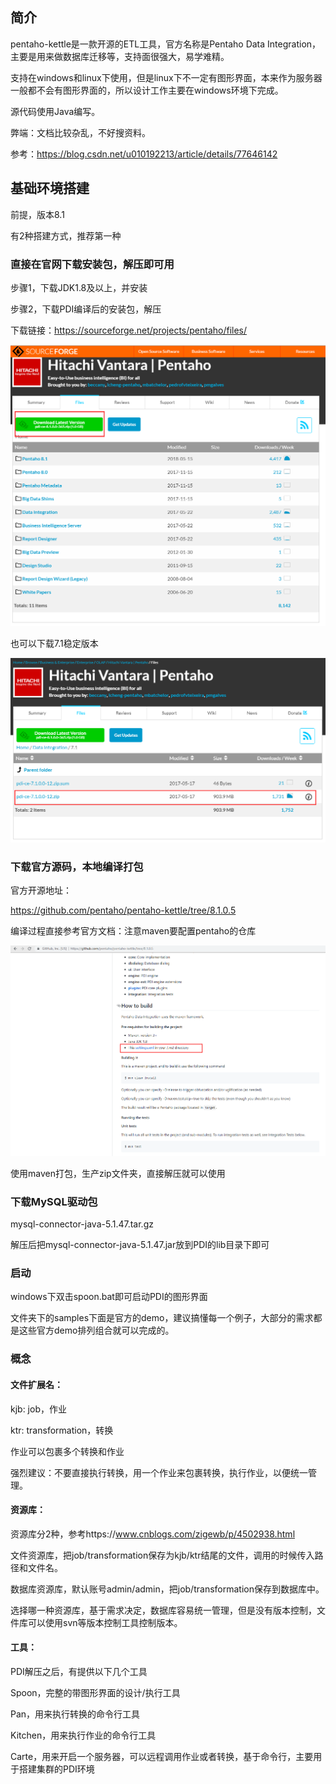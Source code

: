 ## 简介

pentaho-kettle是一款开源的ETL工具，官方名称是Pentaho Data Integration，主要是用来做数据库迁移等，支持面很强大，易学难精。

支持在windows和linux下使用，但是linux下不一定有图形界面，本来作为服务器一般都不会有图形界面的，所以设计工作主要在windows环境下完成。

源代码使用Java编写。

弊端：文档比较杂乱，不好搜资料。

参考：https://blog.csdn.net/u010192213/article/details/77646142

## 基础环境搭建

前提，版本8.1

有2种搭建方式，推荐第一种

### 直接在官网下载安装包，解压即可用

步骤1，下载JDK1.8及以上，并安装

步骤2，下载PDI编译后的安装包，解压

下载链接：https://sourceforge.net/projects/pentaho/files/

![1538920265987](assets\1538920265987.png)

也可以下载7.1稳定版本

![1538920325297](assets\1538920325297.png)

### 下载官方源码，本地编译打包

官方开源地址：

https://github.com/pentaho/pentaho-kettle/tree/8.1.0.5

编译过程直接参考官方文档：注意maven要配置pentaho的仓库

![1538920441906](assets\1538920441906.png)

使用maven打包，生产zip文件夹，直接解压就可以使用

### 下载MySQL驱动包

mysql-connector-java-5.1.47.tar.gz

解压后把mysql-connector-java-5.1.47.jar放到PDI的lib目录下即可

### 启动

windows下双击spoon.bat即可启动PDI的图形界面

文件夹下的samples下面是官方的demo，建议搞懂每一个例子，大部分的需求都是这些官方demo排列组合就可以完成的。

### 概念

#### 文件扩展名：

kjb: job，作业

ktr: transformation，转换

作业可以包裹多个转换和作业

强烈建议：不要直接执行转换，用一个作业来包裹转换，执行作业，以便统一管理。

#### 资源库：

资源库分2种，参考https://www.cnblogs.com/zigewb/p/4502938.html

文件资源库，把job/transformation保存为kjb/ktr结尾的文件，调用的时候传入路径和文件名。

数据库资源库，默认账号admin/admin，把job/transformation保存到数据库中。

选择哪一种资源库，基于需求决定，数据库容易统一管理，但是没有版本控制，文件库可以使用svn等版本控制工具控制版本。

#### 工具：

PDI解压之后，有提供以下几个工具

Spoon，完整的带图形界面的设计/执行工具

Pan，用来执行转换的命令行工具

Kitchen，用来执行作业的命令行工具

Carte，用来开启一个服务器，可以远程调用作业或者转换，基于命令行，主要用于搭建集群的PDI环境





